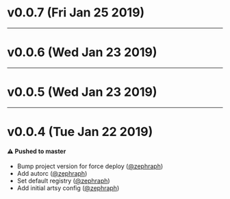 # v0.0.7 (Fri Jan 25 2019)



---

# v0.0.6 (Wed Jan 23 2019)



---

# v0.0.5 (Wed Jan 23 2019)



---

# v0.0.4 (Tue Jan 22 2019)

#### ⚠️  Pushed to master

- Bump project version for force deploy
  ([@zephraph](https://github.com/zephraph))
- Add autorc
  ([@zephraph](https://github.com/zephraph))
- Set default registry
  ([@zephraph](https://github.com/zephraph))
- Add initial artsy config
  ([@zephraph](https://github.com/zephraph))